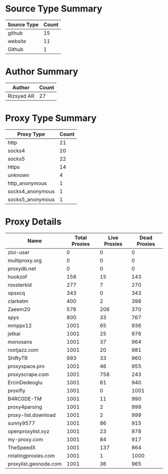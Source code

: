 # Source Type Summary

| Source Type | Count |
|-------------|-------|
| github | 15 |
| website | 11 |
| Github | 1 |


# Author Summary

| Author | Count |
|--------|-------|
| Rizsyad AR | 27 |


# Proxy Type Summary

| Proxy Type | Count |
|------------|-------|
| http | 21 |
| socks4 | 20 |
| socks5 | 22 |
| https | 14 |
| unknown | 4 |
| http_anonymous | 1 |
| socks4_anonymous | 1 |
| socks5_anonymous | 1 |


# Proxy Details

| Name | Total Proxies | Live Proxies | Dead Proxies |
|------|---------------|--------------|---------------|
| zloi-user | 0 | 0 | 0 |
| multiproxy.org | 0 | 0 | 0 |
| proxydb.net | 0 | 0 | 0 |
| hookzof | 158 | 15 | 143 |
| roosterkid | 277 | 7 | 270 |
| opsxcq | 343 | 0 | 343 |
| clarketm | 400 | 2 | 398 |
| Zaeem20 | 576 | 206 | 370 |
| spys | 800 | 33 | 767 |
| mmppx12 | 1001 | 65 | 936 |
| jetkai | 1001 | 25 | 976 |
| monosans | 1001 | 37 | 964 |
| rootjazz.com | 1001 | 20 | 981 |
| ShiftyTR | 993 | 33 | 960 |
| proxyspace.pro | 1001 | 46 | 955 |
| proxyscrape.com | 1001 | 758 | 243 |
| ErcinDedeoglu | 1001 | 61 | 940 |
| proxifly | 1001 | 0 | 1001 |
| B4RC0DE-TM | 1001 | 11 | 990 |
| proxy4parsing | 1001 | 2 | 999 |
| proxy-list.download | 1001 | 2 | 999 |
| sunny9577 | 1001 | 86 | 915 |
| openproxylist.xyz | 1001 | 23 | 978 |
| my-proxy.com | 1001 | 84 | 917 |
| TheSpeedX | 1001 | 137 | 864 |
| rotatingproxies.com | 1001 | 1 | 1000 |
| proxylist.geonode.com | 1001 | 36 | 965 |

